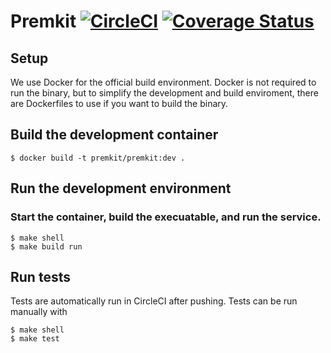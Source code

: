 Premkit [![CircleCI](https://circleci.com/gh/premkit/premkit.svg?style=svg)](https://circleci.com/gh/premkit/premkit) [![Coverage Status](https://coveralls.io/repos/github/premkit/premkit/badge.svg?branch=master)](https://coveralls.io/github/premkit/premkit?branch=master)
=======

## Setup
We use Docker for the official build environment.  Docker is not required to run the binary, but to simplify the development and build enviroment, there are 
Dockerfiles to use if you want to build the binary.

## Build the development container
```shell
$ docker build -t premkit/premkit:dev .
```

## Run the development environment

### Start the container, build the execuatable, and run the service.
```
$ make shell
$ make build run
```

## Run tests
Tests are automatically run in CircleCI after pushing.  Tests can be run manually with
```shell
$ make shell
$ make test
```
